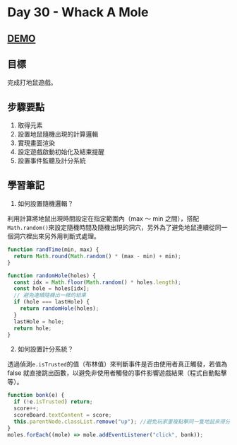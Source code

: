 # Day 30 - Whack A Mole

## [DEMO](https://ayating.github.io/JavaScript30/30%20-%20Whack%20A%20Mole/index-done.html)

## 目標

完成打地鼠遊戲。

## 步驟要點

1. 取得元素
2. 設置地鼠隨機出現的計算邏輯
3. 實現畫面渲染
4. 設定遊戲啟動初始化及結束提醒
5. 設置事件監聽及計分系統

## 學習筆記

1. 如何設置隨機邏輯？

利用計算將地鼠出現時間設定在指定範圍內（max ～ min 之間），搭配`Math.random()`來設定隨機時間及隨機出現的洞穴，另外為了避免地鼠連續從同一個洞穴裡出來另外用判斷式處理。

```js
function randTime(min, max) {
  return Math.round(Math.random() * (max - min) + min);
}

function randomHole(holes) {
  const idx = Math.floor(Math.random() * holes.length);
  const hole = holes[idx];
  // 避免連續隨機出一樣的結果
  if (hole === lastHole) {
    return randomHole(holes);
  }
  lastHole = hole;
  return hole;
}
```

2. 如何設置計分系統？

透過偵測`e.isTrusted`的值（布林值）來判斷事件是否由使用者真正觸發，若值為 false 就直接跳出函數，以避免非使用者觸發的事件影響遊戲結果（程式自動點擊等）。

```js
function bonk(e) {
  if (!e.isTrusted) return;
  score++;
  scoreBoard.textContent = score;
  this.parentNode.classList.remove("up"); //避免玩家重複點擊同一隻地鼠來得分
}
moles.forEach((mole) => mole.addEventListener("click", bonk));
```
